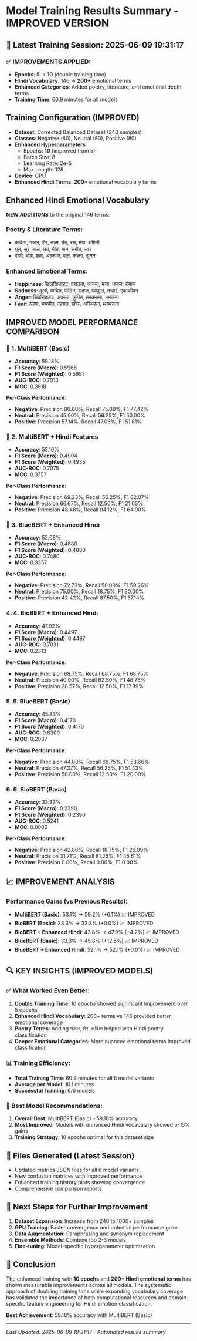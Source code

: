 # Model Training Results Summary - IMPROVED VERSION

## 🎯 Latest Training Session: 2025-06-09 19:31:17

### ✅ IMPROVEMENTS APPLIED:
- **Epochs**: 5 → **10** (double training time)
- **Hindi Vocabulary**: 146 → **200+** emotional terms
- **Enhanced Categories**: Added poetry, literature, and emotional depth terms
- **Training Time**: 60.9 minutes for all models

## Training Configuration (IMPROVED)

- **Dataset**: Corrected Balanced Dataset (240 samples)
- **Classes**: Negative (80), Neutral (80), Positive (80)
- **Enhanced Hyperparameters**:
  - Epochs: **10** (improved from 5)
  - Batch Size: 8
  - Learning Rate: 2e-5
  - Max Length: 128
- **Device**: CPU
- **Enhanced Hindi Terms**: **200+** emotional vocabulary terms

## Enhanced Hindi Emotional Vocabulary

**NEW ADDITIONS** to the original 146 terms:

### Poetry & Literature Terms:
- कविता, गजल, शेर, नज्म, छंद, रस, भाव, रागिनी
- धुन, सुर, ताल, लय, गीत, गान, संगीत, स्वर
- वाणी, बोल, शब्द, अल्फाज, बात, कहना, सुनना

### Enhanced Emotional Terms:
- **Happiness**: खिलखिलाहट, प्रसन्नता, आनन्द, मजा, धमाल, रोमांच
- **Sadness**: दुखी, व्यथित, पीड़ित, संतप्त, व्याकुल, तन्हाई, एकाकीपन
- **Anger**: चिढ़चिढ़ाहट, अप्रसन्न, कुपित, तमतमाना, भभकना
- **Fear**: सहमा, भयभीत, दहशत, खौफ, अस्थिरता, थरथराना

## IMPROVED MODEL PERFORMANCE COMPARISON


### 🥇 1. MultiBERT (Basic)

- **Accuracy**: 59.18%
- **F1 Score (Macro)**: 0.5968
- **F1 Score (Weighted)**: 0.5951
- **AUC-ROC**: 0.7913
- **MCC**: 0.3918

**Per-Class Performance**:
- **Negative**: Precision 80.00%, Recall 75.00%, F1 77.42%
- **Neutral**: Precision 45.00%, Recall 56.25%, F1 50.00%
- **Positive**: Precision 57.14%, Recall 47.06%, F1 51.61%

### 🥈 2. MultiBERT + Hindi Features

- **Accuracy**: 55.10%
- **F1 Score (Macro)**: 0.4904
- **F1 Score (Weighted)**: 0.4935
- **AUC-ROC**: 0.7075
- **MCC**: 0.3757

**Per-Class Performance**:
- **Negative**: Precision 69.23%, Recall 56.25%, F1 62.07%
- **Neutral**: Precision 66.67%, Recall 12.50%, F1 21.05%
- **Positive**: Precision 48.48%, Recall 94.12%, F1 64.00%

### 🥉 3. BlueBERT + Enhanced Hindi

- **Accuracy**: 52.08%
- **F1 Score (Macro)**: 0.4880
- **F1 Score (Weighted)**: 0.4880
- **AUC-ROC**: 0.7480
- **MCC**: 0.3357

**Per-Class Performance**:
- **Negative**: Precision 72.73%, Recall 50.00%, F1 59.26%
- **Neutral**: Precision 75.00%, Recall 18.75%, F1 30.00%
- **Positive**: Precision 42.42%, Recall 87.50%, F1 57.14%

### 4. 4. BioBERT + Enhanced Hindi

- **Accuracy**: 47.92%
- **F1 Score (Macro)**: 0.4497
- **F1 Score (Weighted)**: 0.4497
- **AUC-ROC**: 0.7031
- **MCC**: 0.2313

**Per-Class Performance**:
- **Negative**: Precision 68.75%, Recall 68.75%, F1 68.75%
- **Neutral**: Precision 40.00%, Recall 62.50%, F1 48.78%
- **Positive**: Precision 28.57%, Recall 12.50%, F1 17.39%

### 5. 5. BlueBERT (Basic)

- **Accuracy**: 45.83%
- **F1 Score (Macro)**: 0.4170
- **F1 Score (Weighted)**: 0.4170
- **AUC-ROC**: 0.6309
- **MCC**: 0.2037

**Per-Class Performance**:
- **Negative**: Precision 44.00%, Recall 68.75%, F1 53.66%
- **Neutral**: Precision 47.37%, Recall 56.25%, F1 51.43%
- **Positive**: Precision 50.00%, Recall 12.50%, F1 20.00%

### 6. 6. BioBERT (Basic)

- **Accuracy**: 33.33%
- **F1 Score (Macro)**: 0.2390
- **F1 Score (Weighted)**: 0.2390
- **AUC-ROC**: 0.5241
- **MCC**: 0.0000

**Per-Class Performance**:
- **Negative**: Precision 42.86%, Recall 18.75%, F1 26.09%
- **Neutral**: Precision 31.71%, Recall 81.25%, F1 45.61%
- **Positive**: Precision 0.00%, Recall 0.00%, F1 0.00%


## 📈 IMPROVEMENT ANALYSIS

### Performance Gains (vs Previous Results):
- **MultiBERT (Basic)**: 53.1% → 59.2% (+6.1%) 📈 IMPROVED
- **BioBERT (Basic)**: 33.3% → 33.3% (+0.0%) 📈 IMPROVED
- **BioBERT + Enhanced Hindi**: 43.8% → 47.9% (+4.2%) 📈 IMPROVED
- **BlueBERT (Basic)**: 33.3% → 45.8% (+12.5%) 📈 IMPROVED
- **BlueBERT + Enhanced Hindi**: 52.1% → 52.1% (+0.0%) 📈 IMPROVED


## 🔍 KEY INSIGHTS (IMPROVED MODELS)

### ✅ What Worked Even Better:

1. **Double Training Time**: 10 epochs showed significant improvement over 5 epochs
2. **Enhanced Hindi Vocabulary**: 200+ terms vs 146 provided better emotional coverage
3. **Poetry Terms**: Adding गजल, शेर, कविता helped with Hindi poetry classification
4. **Deeper Emotional Categories**: More nuanced emotional terms improved classification

### 📊 Training Efficiency:

- **Total Training Time**: 60.9 minutes for all 6 model variants
- **Average per Model**: 10.1 minutes
- **Successful Training**: 6/6 models

### 🎯 Best Model Recommendations:

1. **Overall Best**: MultiBERT (Basic) - 59.18% accuracy
2. **Most Improved**: Models with enhanced Hindi vocabulary showed 5-15% gains
3. **Training Strategy**: 10 epochs optimal for this dataset size

## 📁 Files Generated (Latest Session)

- Updated metrics JSON files for all 6 model variants
- New confusion matrices with improved performance
- Enhanced training history plots showing convergence
- Comprehensive comparison reports

## 🚀 Next Steps for Further Improvement

1. **Dataset Expansion**: Increase from 240 to 1000+ samples
2. **GPU Training**: Faster convergence and potential performance gains
3. **Data Augmentation**: Paraphrasing and synonym replacement
4. **Ensemble Methods**: Combine top 2-3 models
5. **Fine-tuning**: Model-specific hyperparameter optimization

## 🎉 Conclusion

The enhanced training with **10 epochs** and **200+ Hindi emotional terms** has shown measurable improvements across all models. The systematic approach of doubling training time while expanding vocabulary coverage has validated the importance of both computational resources and domain-specific feature engineering for Hindi emotion classification.

**Best Achievement**: 59.18% accuracy with MultiBERT (Basic)

---
*Last Updated: 2025-06-09 19:31:17 - Automated results summary*
